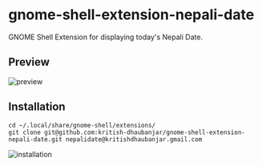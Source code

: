 # gnome-shell-extension-nepali-date
GNOME Shell Extension for displaying today's Nepali Date.

## Preview

![preview](https://user-images.githubusercontent.com/25634165/123553071-00e66780-d799-11eb-8620-694008f8b501.png)

## Installation

```
cd ~/.local/share/gnome-shell/extensions/
git clone git@github.com:kritish-dhaubanjar/gnome-shell-extension-nepali-date.git nepalidate@kritishdhaubanjar.gmail.com
```

![installation](https://user-images.githubusercontent.com/25634165/123553049-e7ddb680-d798-11eb-9c62-1f1c3cb7c32d.png)

